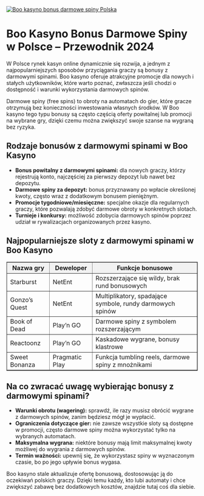 [![Boo kasyno bonus darmowe spiny Polska](https://123-caf.pages.dev/gitsignup.png)](https://vrmoo.ru/Bt82HjjY)

<h1>Boo Kasyno Bonus Darmowe Spiny w Polsce – Przewodnik 2024</h1> <p>W Polsce rynek kasyn online dynamicznie się rozwija, a jednym z najpopularniejszych sposobów przyciągania graczy są bonusy z darmowymi spinami. Boo kasyno oferuje atrakcyjne promocje dla nowych i stałych użytkowników, które warto poznać, zwłaszcza jeśli chodzi o dostępność i warunki wykorzystania darmowych spinów.</p> <p>Darmowe spiny (free spins) to obroty na automatach do gier, które gracze otrzymują bez konieczności inwestowania własnych środków. W Boo kasyno tego typu bonusy są często częścią oferty powitalnej lub promocji na wybrane gry, dzięki czemu można zwiększyć swoje szanse na wygraną bez ryzyka.</p> <h2>Rodzaje bonusów z darmowymi spinami w Boo Kasyno</h2> <ul>   <li><strong>Bonus powitalny z darmowymi spinami:</strong> dla nowych graczy, którzy rejestrują konto, najczęściej za pierwszy depozyt lub nawet bez depozytu.</li>   <li><strong>Darmowe spiny za depozyt:</strong> bonus przyznawany po wpłacie określonej kwoty, często wraz z dodatkowym bonusem pieniężnym.</li>   <li><strong>Promocje tygodniowe/miesięczne:</strong> specjalne okazje dla regularnych graczy, które pozwalają zdobyć darmowe obroty w konkretnych slotach.</li>   <li><strong>Turnieje i konkursy:</strong> możliwość zdobycia darmowych spinów poprzez udział w rywalizacjach organizowanych przez kasyno.</li> </ul> <h2>Najpopularniejsze sloty z darmowymi spinami w Boo Kasyno</h2> <table border="1" cellpadding="8" cellspacing="0" style="border-collapse: collapse; width: 100%; max-width: 700px;">   <thead>     <tr style="background-color: #f2f2f2;">       <th>Nazwa gry</th>       <th>Deweloper</th>       <th>Funkcje bonusowe</th>     </tr>   </thead>   <tbody>     <tr>       <td>Starburst</td>       <td>NetEnt</td>       <td>Rozszerzające się wildy, brak rund bonusowych</td>     </tr>     <tr>       <td>Gonzo’s Quest</td>       <td>NetEnt</td>       <td>Multiplikatory, spadające symbole, rundy darmowych spinów</td>     </tr>     <tr>       <td>Book of Dead</td>       <td>Play’n GO</td>       <td>Darmowe spiny z symbolem rozszerzającym</td>     </tr>     <tr>       <td>Reactoonz</td>       <td>Play’n GO</td>       <td>Kaskadowe wygrane, bonusy klastrowe</td>     </tr>     <tr>       <td>Sweet Bonanza</td>       <td>Pragmatic Play</td>       <td>Funkcja tumbling reels, darmowe spiny z mnożnikami</td>     </tr>   </tbody> </table> <h2>Na co zwracać uwagę wybierając bonusy z darmowymi spinami?</h2> <ul>   <li><strong>Warunki obrotu (wagering):</strong> sprawdź, ile razy musisz obrócić wygrane z darmowych spinów, zanim będziesz mógł je wypłacić.</li>   <li><strong>Ograniczenia dotyczące gier:</strong> nie zawsze wszystkie sloty są dostępne w promocji, często darmowe spiny można wykorzystać tylko na wybranych automatach.</li>   <li><strong>Maksymalna wygrana:</strong> niektóre bonusy mają limit maksymalnej kwoty możliwej do wygrania z darmowych spinów.</li>   <li><strong>Termin ważności:</strong> upewnij się, że wykorzystasz spiny w wyznaczonym czasie, bo po jego upływie bonus wygasa.</li> </ul> <p>Boo kasyno stale aktualizuje ofertę bonusową, dostosowując ją do oczekiwań polskich graczy. Dzięki temu każdy, kto lubi automaty i chce zwiększyć zabawę bez dodatkowych kosztów, znajdzie tutaj coś dla siebie.</p>